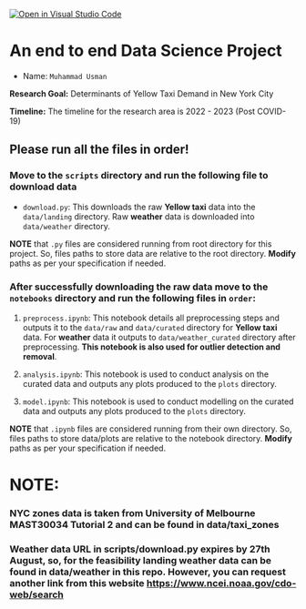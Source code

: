 [![Open in Visual Studio Code](https://classroom.github.com/assets/open-in-vscode-718a45dd9cf7e7f842a935f5ebbe5719a5e09af4491e668f4dbf3b35d5cca122.svg)](https://classroom.github.com/online_ide?assignment_repo_id=11547430&assignment_repo_type=AssignmentRepo)
# An end to end Data Science Project
- Name: `Muhammad Usman`

**Research Goal:** Determinants of Yellow Taxi Demand in New York City

**Timeline:** The timeline for the research area is 2022 - 2023 (Post COVID-19)

## Please run all the files in order!

### Move to the `scripts` directory and run the following file to download data
- `download.py`: This downloads the raw **Yellow taxi** data into the `data/landing` directory. Raw **weather** data is downloaded
into `data/weather` directory.

**NOTE** that `.py` files are considered running from root directory for this project. So, files paths to store data are relative to the root directory. **Modify** paths as per your specification if needed.


### After successfully downloading the raw data move to the `notebooks` directory and run the following files in `order`:
1. `preprocess.ipynb`: This notebook details all preprocessing steps and outputs it to the `data/raw` and `data/curated` directory
for **Yellow taxi** data. For **weather** data it outputs to `data/weather_curated` directory after preprocessing. **This notebook is also used for outlier detection and removal**.

2. `analysis.ipynb`: This notebook is used to conduct analysis on the curated data and outputs any plots produced to the `plots` directory.

3. `model.ipynb`: This notebook is used to conduct modelling on the curated data and outputs any plots produced to the `plots` directory.

**NOTE** that `.ipynb` files are considered running from their own directory. So, files paths to store data/plots are relative to the notebook directory. **Modify** paths as per your specification if needed.


# NOTE:
### NYC zones data is taken from University of Melbourne MAST30034 Tutorial 2 and can be found in data/taxi_zones
### Weather data URL in scripts/download.py expires by 27th August, so, for the feasibility landing weather data can be found in data/weather in this repo. However, you can request another link from this website https://www.ncei.noaa.gov/cdo-web/search
